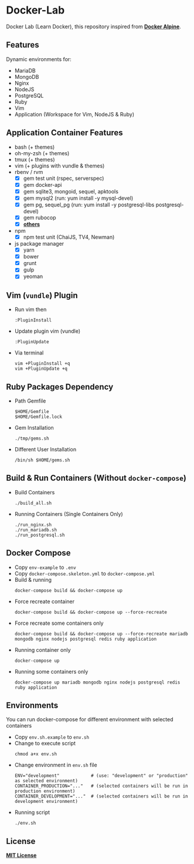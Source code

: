 # Docker-Lab
Docker Lab (Learn Docker), this repository inspired from [**Docker Alpine**](https://github.com/bhuisgen/docker-alpine).

## Features
Dynamic environments for:
* MariaDB
* MongoDB
* Nginx
* NodeJS
* PostgreSQL
* Ruby
* Vim
* Application (Workspace for Vim, NodeJS & Ruby)

## Application Container Features
* bash (+ themes)
* oh-my-zsh (+ themes)
* tmux (+ themes)
* vim (+ plugins with vundle & themes)
* rbenv / rvm
  - [X] gem test unit (rspec, serverspec)
  - [X] gem docker-api
  - [X] gem sqlite3, mongoid, sequel, apktools
  - [X] gem mysql2 (run: yum install -y mysql-devel)
  - [X] gem pg, sequel_pg (run: yum install -y postgresql-libs postgresql-devel)
  - [X] gem rubocop
  - [X] [**others**](https://github.com/zeroc0d3/docker-lab/blob/master/application/rootfs/root/Gemfile)
* npm
  - [X] npm test unit (ChaiJS, TV4, Newman)
* js package manager
  - [X] yarn
  - [X] bower
  - [X] grunt
  - [X] gulp
  - [X] yeoman

## Vim (`vundle`) Plugin
* Run vim then
  ```
  :PluginInstall
  ```
* Update plugin vim (vundle)
  ```
  :PluginUpdate
  ```
* Via terminal
  ```
  vim +PluginInstall +q
  vim +PluginUpdate +q
  ```

## Ruby Packages Dependency
* Path Gemfile
  ```
  $HOME/Gemfile
  $HOME/Gemfile.lock
  ```
* Gem Installation
  ```
  ./tmp/gems.sh
  ```
* Different User Installation
  ```
  /bin/sh $HOME/gems.sh
  ```

## Build & Run Containers (Without `docker-compose`)
* Build Containers
  ```
  ./build_all.sh
  ```
* Running Containers (Single Containers Only)
  ```
  ./run_nginx.sh
  ./run_mariadb.sh
  ./run_postgresql.sh
  ```

## Docker Compose
* Copy `env-example` to `.env`
* Copy `docker-compose.skeleton.yml` to `docker-compose.yml`
* Build & running
  ```
  docker-compose build && docker-compose up
  ```
* Force recreate container
  ```
  docker-compose build && docker-compose up --force-recreate
  ```
* Force recreate some containers only
  ```
  docker-compose build && docker-compose up --force-recreate mariadb mongodb nginx nodejs postgresql redis ruby application
  ```
* Running container only
  ```
  docker-compose up
  ```
* Running some containers only
  ```
  docker-compose up mariadb mongodb nginx nodejs postgresql redis ruby application
  ```

## Environments
You can run docker-compose for different environment with selected containers
* Copy `env.sh.example` to `env.sh`
* Change to execute script
  ```
  chmod a+x env.sh
  ```
* Change environment in `env.sh` file
  ```
  ENV="development"            # (use: "development" or "production" as selected environment)
  CONTAINER_PRODUCTION="..."   # (selected containers will be run in production environment)
  CONTAINER_DEVELOPMENT="..."  # (selected containers will be run in development environment)
  ```
* Running script
  ```
  ./env.sh
  ```

## License
[**MIT License**](https://github.com/zeroc0d3/docker-lab/blob/master/LICENSE)